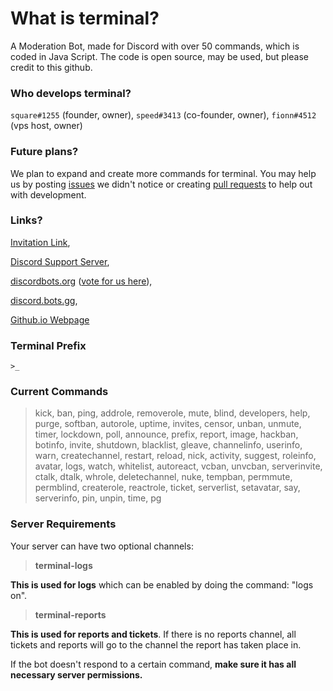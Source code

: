 # What is terminal?
A Moderation Bot, made for Discord with over 50 commands, which is coded in Java Script. The code is open source, may be used, but please credit to this github.

### Who develops terminal?
`square#1255` (founder, owner), `speed#3413` (co-founder, owner), `fionn#4512` (vps host, owner)

### Future plans?
We plan to expand and create more commands for terminal. You may help us by posting [issues](https://github.com/squareGITHUB/terminal/issues) we didn't notice or creating [pull requests](https://github.com/squareGITHUB/terminal/pulls) to help out with development.

### Links?
[Invitation Link](https://discordapp.com/oauth2/authorize?&client_id=521023036812558356&scope=bot&permissions=8), 

[Discord Support Server](https://discord.gg/4yntzpG), 

[discordbots.org](https://discordbots.org/bot/521023036812558356) ([vote for us here](https://discordbots.org/bot/521023036812558356/vote)), 

[discord.bots.gg](https://discord.bots.gg/bots/521023036812558356),

[Github.io Webpage](https://squaregithub.github.io/terminal/)

### Terminal Prefix
`>_`

### Current Commands
>kick, 
ban, 
ping,
addrole, 
removerole, 
mute, 
blind, 
developers,
help,
purge,
softban,
autorole,
uptime,
invites,
censor,
unban,
unmute,
timer,
lockdown,
poll,
announce,
prefix,
report,
image,
hackban,
botinfo,
invite,
shutdown,
blacklist,
gleave,
channelinfo,
userinfo,
warn,
createchannel,
restart,
reload,
nick,
activity,
suggest,
roleinfo,
avatar,
logs,
watch,
whitelist,
autoreact,
vcban,
unvcban,
serverinvite,
ctalk,
dtalk,
whrole,
deletechannel,
nuke,
tempban,
permmute,
permblind,
createrole,
reactrole,
ticket,
serverlist,
setavatar,
say,
serverinfo,
pin,
unpin,
time,
pg

### Server Requirements
Your server can have two optional channels:
> **terminal-logs**

**This is used for logs** which can be enabled by doing the command: "logs on". 

> **terminal-reports**

**This is used for reports and tickets**. If there is no reports channel, all tickets and reports will go to the channel the report has taken place in.

If the bot doesn't respond to a certain command, **make sure it has all necessary server permissions.**
